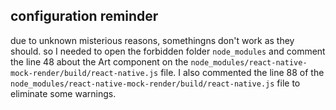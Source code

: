 ## configuration reminder

due to unknown misterious reasons, somethingns don't work as they should. so I needed to open
the forbidden folder `node_modules` and comment the line 48 about the Art component on the `node_modules/react-native-mock-render/build/react-native.js` file. 
I also commented the line 88 of the `node_modules/react-native-mock-render/build/react-native.js` file to eliminate some warnings. 
